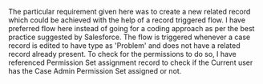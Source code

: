 The particular requirement given here was to create a new related record which could be achieved with the help of a record triggered flow.
I have preferred flow here instead of going for a coding approach as per the best practice suggested by Salesforce. 
The flow is triggered whenever a case record is edited to have type as 'Problem' and does not have a related record already present. 
To check for the permissions to do so, I have referenced Permission Set assignment record to check if the Current user has the Case Admin Permission Set assigned or not.
